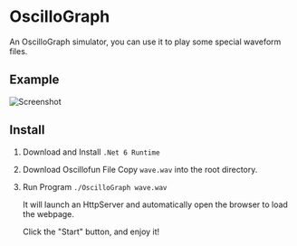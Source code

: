 # OscilloGraph

An OscilloGraph simulator, you can use it to play some special waveform files.

## Example

![Screenshot](https://github.com/ReturnNefe/OscilloGraph/src/screenshot.png)

## Install

1. Download and Install ``.Net 6 Runtime``

2. Download Oscillofun File
   Copy ``wave.wav`` into the root directory.

3. Run Program
    ```./OscilloGraph wave.wav```

    It will launch an HttpServer and automatically open the browser to load the webpage.

    Click the "Start" button, and enjoy it!
